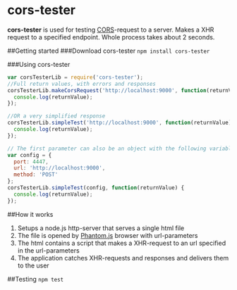 cors-tester
===========
**cors-tester** is used for testing [CORS](http://en.wikipedia.org/wiki/Cross-origin_resource_sharing)-request to a server. Makes a XHR request to a specified endpoint. Whole process takes about 2 seconds.

##Getting started
###Download cors-tester
`npm install cors-tester`

###Using cors-tester
```javascript
var corsTesterLib = require('cors-tester');
//Full return values, with errors and responses
corsTesterLib.makeCorsRequest('http://localhost:9000', function(returnValue) {
  console.log(returnValue);
});

//OR a very simplified response
corsTesterLib.simpleTest('http://localhost:9000', function(returnValue) {
  console.log(returnValue);
});

// The first parameter can also be an object with the following variables
var config = {
  port: 4447,
  url: 'http://localhost:9000',
  method: 'POST'
};
corsTesterLib.simpleTest(config, function(returnValue) {
  console.log(returnValue);
});
```

##How it works
1. Setups a node.js http-server that serves a single html file
2. The file is opened by [Phantom.js](http://phantomjs.org/) browser with url-parameters
3. The html contains a script that makes a XHR-request to an url specified in the url-parameters
4. The application catches XHR-requests and responses and delivers them to the user


##Testing
`npm test`
